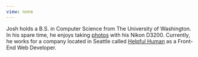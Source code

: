 ```yaml
---
view: none
---
```


Josh holds a B.S. in Computer Science from The University of Washington. In his spare time, he enjoys taking [photos][1] with his Nikon D3200. Currently, he works for a company located in Seattle called [Helpful Human][2] as a Front-End Web Developer.

[1]: https://www.flickr.com/photos/77226941@N04/
[2]: http://www.helpfulhuman.com/
